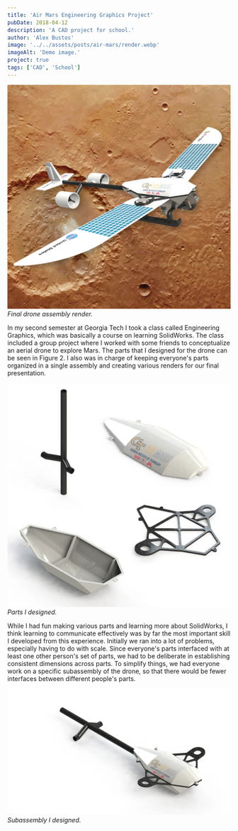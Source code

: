 ```yaml
---
title: 'Air Mars Engineering Graphics Project'
pubDate: 2018-04-12
description: 'A CAD project for school.'
author: 'Alex Bustos'
image: '../../assets/posts/air-mars/render.webp'
imageAlt: 'Demo image.'
project: true
tags: ['CAD', 'School']
---
```


![Final drone assembly render](../../assets/posts/air-mars/render.webp)
_Final drone assembly render._

In my second semester at Georgia Tech I took a class called Engineering Graphics, which was basically a course on learning SolidWorks. The class included a group project where I worked with some friends to conceptualize an aerial drone to explore Mars. The parts that I designed for the drone can be seen in Figure 2. I also was in charge of keeping everyone's parts organized in a single assembly and creating various renders for our final presentation.

![Parts I designed](../../assets/posts/air-mars/parts.webp)
_Parts I designed._

While I had fun making various parts and learning more about SolidWorks, I think learning to communicate effectively was by far the most important skill I developed from this experience. Initially we ran into a lot of problems, especially having to do with scale. Since everyone's parts interfaced with at least one other person's set of parts, we had to be deliberate in establishing consistent dimensions across parts. To simplify things, we had everyone work on a specific subassembly of the drone, so that there would be fewer interfaces between different people's parts.

![Subassembly I designed](../../assets/posts/air-mars/fuselage-subassembly.webp)
_Subassembly I designed._
